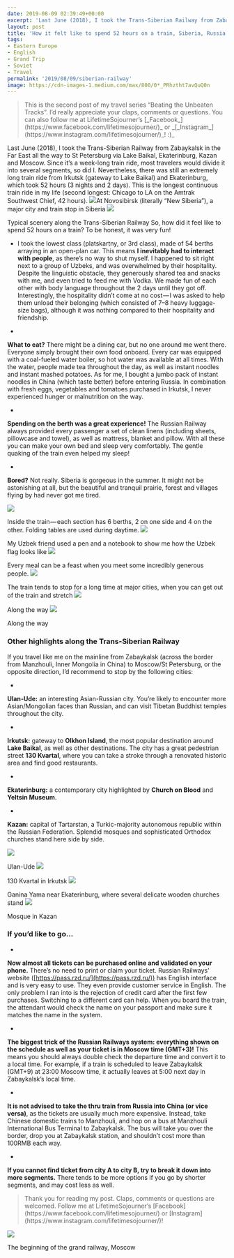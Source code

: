 ```yaml
---
date: 2019-08-09 02:39:49+00:00
excerpt: 'Last June (2018), I took the Trans-Siberian Railway from Zabaykalsk in the Far East all the way to St Petersburg via Lake Baikal, Ekaterinburg, Kazan and Moscow. Since it’s a week-long train ride, most travelers would divide it into several segments, so did I. Nevertheless, there was still an extremely long train ride from Irkutsk (gateway to Lake Baikal) and Ekaterinburg, which took 52 hours (3 nights and 2 days). This is the longest continuous train ride in my life...'
layout: post
title: 'How it felt like to spend 52 hours on a train, Siberia, Russia'
tags:
- Eastern Europe
- English
- Grand Trip
- Soviet
- Travel
permalink: '2019/08/09/siberian-railway'
image: https://cdn-images-1.medium.com/max/800/0*_PRhztht7avQuQ0n
---
```


<blockquote>This is the second post of my travel series “Beating the Unbeaten Tracks”. I’d really appreciate your claps, comments or questions. You can also follow me at LifetimeSojourner’s [_Facebook_](https://www.facebook.com/lifetimesojourner/)_ or _[_Instagram_](https://www.instagram.com/lifetimesojourner/)_! :)_</blockquote>


Last June (2018), I took the Trans-Siberian Railway from Zabaykalsk in the Far East all the way to St Petersburg via Lake Baikal, Ekaterinburg, Kazan and Moscow. Since it’s a week-long train ride, most travelers would divide it into several segments, so did I. Nevertheless, there was still an extremely long train ride from Irkutsk (gateway to Lake Baikal) and Ekaterinburg, which took 52 hours (3 nights and 2 days). This is the longest continuous train ride in my life (second longest: Chicago to LA on the Amtrak Southwest Chief, 42 hours).
![](https://cdn-images-1.medium.com/max/800/0*_PRhztht7avQuQ0n)At Novosibirsk (literally “New Siberia”), a major city and train stop in Siberia
![](https://cdn-images-1.medium.com/max/800/0*LvfKmCoANu1IKv7I)

Typical scenery along the Trans-Siberian Railway
So, how did it feel like to spend 52 hours on a train? To be honest, it was very fun!



 	
  * I took the lowest class (platskartny, or 3rd class), made of 54 berths arraying in an open-plan car. This means **I inevitably had to interact with people**, as there’s no way to shut myself. I happened to sit right next to a group of Uzbeks, and was overwhelmed by their hospitality. Despite the linguistic obstacle, they generously shared tea and snacks with me, and even tried to feed me with Vodka. We made fun of each other with body language throughout the 2 days until they got off. Interestingly, the hospitality didn’t come at no cost — I was asked to help them unload their belonging (which consisted of 7–8 heavy luggage-size bags), although it was nothing compared to their hospitality and friendship.

 	
  * 
**What to eat?** There might be a dining car, but no one around me went there. Everyone simply brought their own food onboard. Every car was equipped with a coal-fueled water boiler, so hot water was available at all times. With the water, people made tea throughout the day, as well as instant noodles and instant mashed potatoes. As for me, I bought a jumbo pack of instant noodles in China (which taste better) before entering Russia. In combination with fresh eggs, vegetables and tomatoes purchased in Irkutsk, I never experienced hunger or malnutrition on the way.

 	
  * 
**Spending on the berth was a great experience!** The Russian Railway always provided every passenger a set of clean linens (including sheets, pillowcase and towel), as well as mattress, blanket and pillow. With all these you can make your own bed and sleep very comfortably. The gentle quaking of the train even helped my sleep!

 	
  * 
**Bored?** Not really. Siberia is gorgeous in the summer. It might not be astonishing at all, but the beautiful and tranquil prairie, forest and villages flying by had never got me tired.


![](https://cdn-images-1.medium.com/max/800/0*-xQHNXzKdSSubhI7)

Inside the train — each section has 6 berths, 2 on one side and 4 on the other. Folding tables are used during daytime.
![](https://cdn-images-1.medium.com/max/800/0*nTRKqubPmrriunRv)

My Uzbek friend used a pen and a notebook to show me how the Uzbek flag looks like
![](https://cdn-images-1.medium.com/max/800/0*-tLjEq6j1aUJVJfD)

Every meal can be a feast when you meet some incredibly generous people.
![](https://cdn-images-1.medium.com/max/800/0*VPZOkmIsBP4Po-HD)

The train tends to stop for a long time at major cities, when you can get out of the train and stretch
![](https://cdn-images-1.medium.com/max/800/0*5ptn9P4nzLEmhSJ_)

Along the way
![](https://cdn-images-1.medium.com/max/800/0*xWbGdJN4tlWi-3gR)

Along the way


### Other highlights along the Trans-Siberian Railway


If you travel like me on the mainline from Zabaykalsk (across the border from Manzhouli, Inner Mongolia in China) to Moscow/St Petersburg, or the opposite direction, I’d recommend to stop by the following cities:



 	
  * 
**Ulan-Ude:** an interesting Asian-Russian city. You’re likely to encounter more Asian/Mongolian faces than Russian, and can visit Tibetan Buddhist temples throughout the city.

 	
  * 
**Irkutsk:** gateway to **Olkhon Island**, the most popular destination around **Lake Baikal**, as well as other destinations. The city has a great pedestrian street **130 Kvartal**, where you can take a stroke through a renovated historic area and find good restaurants.

 	
  * 
**Ekaterinburg:** a contemporary city highlighted by **Church on Blood** and **Yeltsin Museum**.

 	
  * 
**Kazan:** capital of Tartarstan, a Turkic-majority autonomous republic within the Russian Federation. Splendid mosques and sophisticated Orthodox churches stand here side by side.


![](https://cdn-images-1.medium.com/max/800/0*UuhdI3Q5RTgsQLPl)

Ulan-Ude
![](https://cdn-images-1.medium.com/max/800/0*KyezXx_RjgBJml1B)

130 Kvartal in Irkutsk
![](https://cdn-images-1.medium.com/max/800/0*N9YrHUvDi0TSsHZd)

Ganina Yama near Ekaterinburg, where several delicate wooden churches stand
![](https://cdn-images-1.medium.com/max/800/0*VD2oPsPN31YGd214)

Mosque in Kazan


### If you’d like to go…





 	
  * 
**Now almost all tickets can be purchased online and validated on your phone.** There’s no need to print or claim your ticket. Russian Railways’ website ([https://pass.rzd.ru/](https://pass.rzd.ru/)) has English interface and is very easy to use. They even provide customer service in English. The only problem I ran into is the rejection of credit card after the first few purchases. Switching to a different card can help. When you board the train, the attendant would check the name on your passport and make sure it matches the name in the system.

 	
  * 
**The biggest trick of the Russian Railways system: everything shown on the schedule as well as your ticket is in Moscow time (GMT+3)!** This means you should always double check the departure time and convert it to a local time. For example, if a train is scheduled to leave Zabaykalsk (GMT+9) at 23:00 Moscow time, it actually leaves at 5:00 next day in Zabaykalsk’s local time.

 	
  * 
**It is not advised to take the thru train from Russia into China (or vice versa)**, as the tickets are usually much more expensive. Instead, take Chinese domestic trains to Manzhouli, and hop on a bus at Manzhouli International Bus Terminal to Zabaykalsk. The bus will take you over the border, drop you at Zabaykalsk station, and shouldn’t cost more than 100RMB each way.

 	
  * 
**If you cannot find ticket from city A to city B, try to break it down into more segments.** There tends to be more options if you go by shorter segments, and may cost less as well.




<blockquote>Thank you for reading my post. Claps, comments or questions are welcomed. Follow me at LifetimeSojourner’s [Facebook](https://www.facebook.com/lifetimesojourner/) or [Instagram](https://www.instagram.com/lifetimesojourner/)!</blockquote>


![](https://cdn-images-1.medium.com/max/800/0*tLznjtt_hJiXjc-H)

The beginning of the grand railway, Moscow
